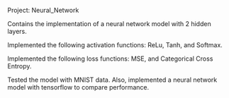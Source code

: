 Project: Neural_Network 


Contains the implementation of a neural network model with 2 hidden layers.

Implemented the following activation functions: ReLu, Tanh, and Softmax.

Implemented the following loss functions: MSE, and Categorical Cross Entropy.

Tested the model with MNIST data. Also, implemented a neural network model with tensorflow to compare performance. 
